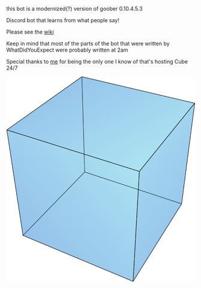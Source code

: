 this bot is a modernized(?) version of goober 0.10.4.5.3

Discord bot that learns from what people say!

Please see the [wiki](https://github.com/rock3tsprocket/cube/wiki)

Keep in mind that most of the parts of the bot that were written by WhatDidYouExpect were probably written at 2am


Special thanks to [me](https://github.com/rock3tsprocket) for being the only one I know of that's hosting Cube 24/7

![the cube](https://raw.githubusercontent.com/rock3tsprocket/my-website/refs/heads/main/Cube-h.png)

